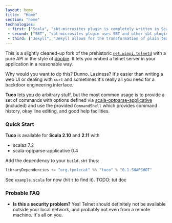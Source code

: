 ```yaml
---
layout: home
title:  "Home"
section: "home"
technologies:
 - first: ["Scala", "sbt-microsites plugin is completely written in Scala"]
 - second: ["SBT", "sbt-microsites plugin uses SBT and other sbt plugins to generate microsites easily"]
 - third: ["Jekyll", "Jekyll allows for the transformation of plain text into static websites and blogs."]
---
```


This is a slightly cleaned-up fork of the prehistoric [`net.wimpi.telnetd`](http://telnetd.sourceforge.net/) with a pure API in the style of [doobie](https://github.com/tpolecat/doobie). It lets you embed a telnet server in your application in a reasonable way.

Why would you want to do this? Dunno. Laziness? It's easier than writing a web UI or dealing with `curl` and sometimes it's really all you need for a backdoor engineering interface.

**Tuco** lets you do arbitrary stuff, but the most common usage is to provide a set of commands with options defined via [scala-optparse-applicative](https://github.com/bmjames/scala-optparse-applicative) (included) and use the provided `CommandShell` which provides command history, okay line editing, and good help facilities.

### Quick Start

**Tuco** is available for **Scala 2.10** and **2.11** with

- scalaz 7.2
- scala-optparse-applicative 0.4

Add the dependency to your `build.sbt` thus:

```scala
libraryDependencies += "org.tpolecat" %% "tuco" % "0.1-SNAPSHOT"
```

See `example.scala` for now (hit `t` to find it). TODO: tut doc

### Probable FAQ

- **Is this a security problem?** Yes! Telnet should definitely not be available outside your local network, and probably not even from a remote machine. It's all on you.
